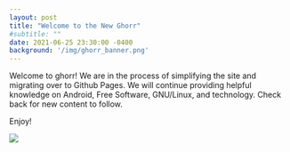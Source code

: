 ```yaml
---
layout: post
title: "Welcome to the New Ghorr"
#subtitle: ""
date: 2021-06-25 23:30:00 -0400
background: '/img/ghorr_banner.png'
---
```

Welcome to ghorr!  We are in the process of simplifying the site and migrating over to Github Pages.  We will continue providing helpful knowledge on Android, Free Software, GNU/Linux, and technology.  Check back for new content to follow.

Enjoy!

![](../../../img/posts/graphics-tux-510908.gif)

